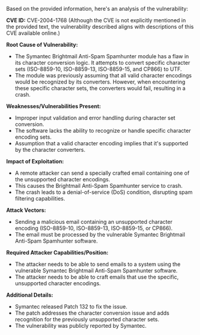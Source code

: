 Based on the provided information, here's an analysis of the vulnerability:

**CVE ID:** CVE-2004-1768 (Although the CVE is not explicitly mentioned in the provided text, the vulnerability described aligns with descriptions of this CVE available online.)

**Root Cause of Vulnerability:**
- The Symantec Brightmail Anti-Spam Spamhunter module has a flaw in its character conversion logic. It attempts to convert specific character sets (ISO-8859-10, ISO-8859-13, ISO-8859-15, and CP866) to UTF.
-  The module was previously assuming that all valid character encodings would be recognized by its converters. However, when encountering these specific character sets, the converters would fail, resulting in a crash.

**Weaknesses/Vulnerabilities Present:**
- Improper input validation and error handling during character set conversion.
- The software lacks the ability to recognize or handle specific character encoding sets.
- Assumption that a valid character encoding implies that it's supported by the character converters.

**Impact of Exploitation:**
- A remote attacker can send a specially crafted email containing one of the unsupported character encodings.
- This causes the Brightmail Anti-Spam Spamhunter service to crash.
- The crash leads to a denial-of-service (DoS) condition, disrupting spam filtering capabilities.

**Attack Vectors:**
- Sending a malicious email containing an unsupported character encoding (ISO-8859-10, ISO-8859-13, ISO-8859-15, or CP866).
- The email must be processed by the vulnerable Symantec Brightmail Anti-Spam Spamhunter software.

**Required Attacker Capabilities/Position:**
- The attacker needs to be able to send emails to a system using the vulnerable Symantec Brightmail Anti-Spam Spamhunter software.
- The attacker needs to be able to craft emails that use the specific, unsupported character encodings.

**Additional Details:**
- Symantec released Patch 132 to fix the issue.
- The patch addresses the character conversion issue and adds recognition for the previously unsupported character sets.
- The vulnerability was publicly reported by Symantec.